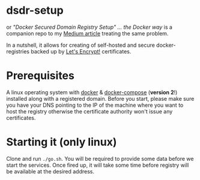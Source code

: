 # dsdr-setup
or *"Docker Secured Domain Registry Setup" ... the Docker way* is a companion repo to my [Medium article](https://medium.com/@adascalitei.victor/deploying-a-self-hosted-free-public-certified-docker-registry-the-docker-way-3bcc397270ca#.pigqkaakf) treating the same problem.

In a nutshell, it allows for creating of self-hosted and secure docker-registries backed up by [Let's Encrypt!](https://letsencrypt.org/) certificates.

# Prerequisites
A linux operating system with [docker](https://docker.com/) & [docker-compose](https://docs.docker.com/compose/) (**version 2**!) installed along with a registered domain. Before you start, please make sure you have your DNS pointing to the IP of the machine where you want to host the registry otherwise the certificate authority won't issue any certificates.

# Starting it (only linux)
Clone and run ```./go.sh```. You will be required to provide some data before we start the services. Once fired up, it will take some time before registry will be available at the desired address.
